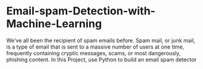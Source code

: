 # Email-spam-Detection-with-Machine-Learning
We’ve all been the recipient of spam emails before. Spam mail, or junk mail, is a type of email that is sent to a massive number of users at one time, frequently containing cryptic messages, scams, or most dangerously, phishing content.    In this Project, use Python to build an email spam detector
